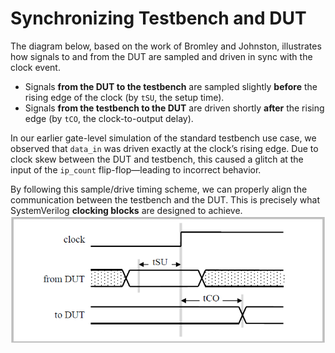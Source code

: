# Synchronizing Testbench and DUT 

The diagram below, based on the work of Bromley and Johnston, illustrates how signals to and from the DUT are sampled and driven in sync with the clock event. 

- Signals **from the DUT to the testbench** are sampled slightly **before** the rising edge of the clock (by `tSU`, the setup time).
- Signals **from the testbench to the DUT** are driven shortly **after** the rising edge (by `tCO`, the clock-to-output delay).

In our earlier gate-level simulation of the standard testbench use case, we observed that `data_in` was driven exactly at the clock’s rising edge. Due to clock skew between the DUT and testbench, this caused a glitch at the input of the `ip_count` flip-flop—leading to incorrect behavior.

By following this sample/drive timing scheme, we can properly align the communication between the testbench and the DUT. This is precisely what SystemVerilog **clocking blocks** are designed to achieve.
![Synchronous sampling and driving](/figures/synchronous_sampling_and_driving.png)


